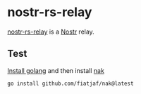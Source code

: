# nostr-rs-relay

[nostr-rs-relay](https://sr.ht/~gheartsfield/nostr-rs-relay/) is a
[Nostr](https://github.com/nostr-protocol/nostr) relay.


## Test

[Install golang]() and then install [nak](https://github.com/fiatjaf/nak)

```
go install github.com/fiatjaf/nak@latest
```

